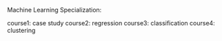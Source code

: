 Machine Learning Specialization:

course1: case study
course2: regression
course3: classification
course4: clustering
